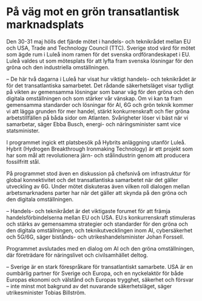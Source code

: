 # På väg mot en grön transatlantisk marknadsplats

Den 30-31 maj hölls det fjärde mötet i handels- och teknikrådet mellan EU och USA, Trade and Technology Council (TTC). Sverige stod värd för mötet som ägde rum i Luleå inom ramen för det svenska ordförandeskapet i EU. Luleå valdes ut som mötesplats för att lyfta fram svenska lösningar för den gröna och den industriella omställningen.

– De här två dagarna i Luleå har visat hur viktigt handels- och teknikrådet är för det transatlantiska samarbetet. Det rådande säkerhetsläget visar tydligt på vikten av gemensamma lösningar som banar väg för den gröna och den digitala omställningen och som stärker vår vänskap. Om vi kan ta fram gemensamma standarder och lösningar för AI, 6G och grön teknik kommer vi att lägga grunden för mer handel, stärkt konkurrenskraft och fler gröna arbetstillfällen på båda sidor om Atlanten. Svårigheter löser vi bäst när vi samarbetar, säger Ebba Busch, energi- och näringsminister samt vice statsminister.

I programmet ingick ett platsbesök på Hybrits anläggning utanför Luleå. Hybrit (Hydrogen Breakthrough Ironmaking Technology) är ett projekt som har som mål att revolutionera järn- och stålindustrin genom att producera fossilfritt stål.

På programmet stod även en diskussion på chefsnivå om infrastruktur för global konnektivitet och det transatlantiska samarbetet när det gäller utveckling av 6G. Under mötet diskuteras även vilken roll dialogen mellan arbetsmarknadens parter har när det gäller att skynda på den gröna och den digitala omställningen.

– Handels- och teknikrådet är det viktigaste forumet för att främja handelsförbindelserna mellan EU och USA. EU:s konkurrenskraft stimuleras och stärks av gemensamma strategier och standarder för den gröna och den digitala omställningen, och teknikutvecklingen inom AI, cybersäkerhet och 5G/6G, säger bistånds- och utrikeshandelsminister Johan Forssell.

Programmet avslutades med en dialog om AI och den gröna omställningen, där företrädare för näringslivet och civilsamhället deltog.

– Sverige är en stark förespråkare för transatlantiskt samarbete. USA är en oumbärlig partner för Sverige och Europa, och en nyckelaktör för både Europas ekonomi och välstånd och Europas trygghet, säkerhet och försvar – inte minst mot bakgrund av det nuvarande säkerhetsläget, säger utrikesminister Tobias Billström.
